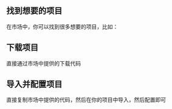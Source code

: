 
## 找到想要的项目

在市场中，你可以找到很多想要的项目，比如：

## 下载项目

直接通过市场中提供的下载代码

## 导入并配置项目

直接复制市场中提供的代码，然后在你的项目中导入，然后配置即可

